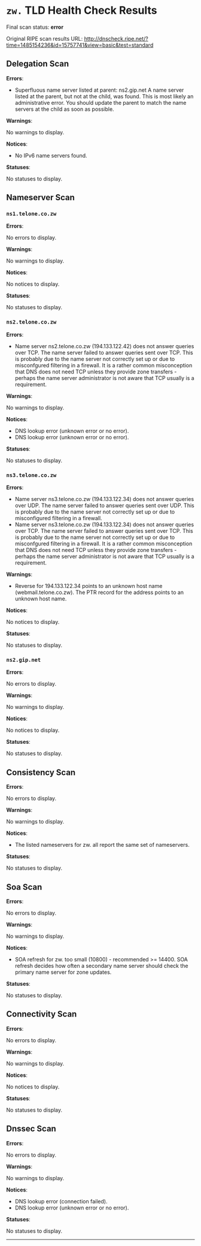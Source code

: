 # `zw.` TLD Health Check Results

Final scan status: **error** 

Original RIPE scan results URL: http://dnscheck.ripe.net/?time=1485154236&id=15757741&view=basic&test=standard

## Delegation Scan

**Errors**:

* Superfluous name server listed at parent: ns2.gip.net A name server listed at the parent, but not at the child, was found. This is most likely an administrative error. You should update the parent to match the name servers at the child as soon as possible.

**Warnings**:

No warnings to display.

**Notices**:

* No IPv6 name servers found.

**Statuses**:

No statuses to display.

## Nameserver Scan

### `ns1.telone.co.zw`

**Errors**:

No errors to display.

**Warnings**:

No warnings to display.

**Notices**:

No notices to display.

**Statuses**:

No statuses to display.

### `ns2.telone.co.zw`

**Errors**:

* Name server ns2.telone.co.zw (194.133.122.42) does not answer queries over TCP. The name server failed to answer queries sent over TCP.  This is probably due to the name server not correctly set up or due to misconfgured filtering in a firewall. It is a rather common misconception that DNS does not need TCP unless they provide zone transfers - perhaps the name server administrator is not aware that TCP usually is a requirement.

**Warnings**:

No warnings to display.

**Notices**:

* DNS lookup error (unknown error or no error).
* DNS lookup error (unknown error or no error).

**Statuses**:

No statuses to display.

### `ns3.telone.co.zw`

**Errors**:

* Name server ns3.telone.co.zw (194.133.122.34) does not answer queries over UDP. The name server failed to answer queries sent over UDP.  This is probably due to the name server not correctly set up or due to misconfigured filtering in a firewall.
* Name server ns3.telone.co.zw (194.133.122.34) does not answer queries over TCP. The name server failed to answer queries sent over TCP.  This is probably due to the name server not correctly set up or due to misconfgured filtering in a firewall. It is a rather common misconception that DNS does not need TCP unless they provide zone transfers - perhaps the name server administrator is not aware that TCP usually is a requirement.

**Warnings**:

* Reverse for 194.133.122.34 points to an unknown host name (webmail.telone.co.zw). The PTR record for the address points to an unknown host name.

**Notices**:

No notices to display.

**Statuses**:

No statuses to display.

### `ns2.gip.net`

**Errors**:

No errors to display.

**Warnings**:

No warnings to display.

**Notices**:

No notices to display.

**Statuses**:

No statuses to display.

## Consistency Scan

**Errors**:

No errors to display.

**Warnings**:

No warnings to display.

**Notices**:

* The listed nameservers for zw. all report the same set of nameservers.

**Statuses**:

No statuses to display.

## Soa Scan

**Errors**:

No errors to display.

**Warnings**:

No warnings to display.

**Notices**:

* SOA refresh for zw. too small (10800) - recommended >= 14400. SOA refresh decides how often a secondary name server should check the primary name server for zone updates.

**Statuses**:

No statuses to display.

## Connectivity Scan

**Errors**:

No errors to display.

**Warnings**:

No warnings to display.

**Notices**:

No notices to display.

**Statuses**:

No statuses to display.

## Dnssec Scan

**Errors**:

No errors to display.

**Warnings**:

No warnings to display.

**Notices**:

* DNS lookup error (connection failed).
* DNS lookup error (unknown error or no error).

**Statuses**:

No statuses to display.


---
